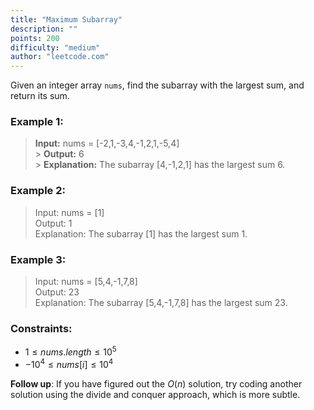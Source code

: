 ```yaml
---
title: "Maximum Subarray"
description: ""
points: 200
difficulty: "medium"
author: "leetcode.com"
---
```


Given an integer array `nums`, find the subarray with the largest sum, and return its sum.

### Example 1:

> **Input:** nums = [-2,1,-3,4,-1,2,1,-5,4]<br/> > **Output:** 6<br/> > **Explanation:** The subarray [4,-1,2,1] has the largest sum 6.

### Example 2:

> Input: nums = [1]<br/>
> Output: 1<br/>
> Explanation: The subarray [1] has the largest sum 1.

### Example 3:

> Input: nums = [5,4,-1,7,8]<br/>
> Output: 23<br/>
> Explanation: The subarray [5,4,-1,7,8] has the largest sum 23.

### Constraints:

- $1 \le nums.length \le 10^5$
- $-10^4 \le nums[i] \le 10^4$

**Follow up**: If you have figured out the $O(n)$ solution, try coding another solution using the divide and conquer approach, which is more subtle.
